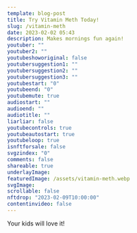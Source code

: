 ```yaml
---
template: blog-post
title: Try Vitamin Meth Today!
slug: /vitamin-meth
date: 2023-02-02 05:43
description: Makes mornings fun again!
youtuber: ""
youtuber2: ""
youtubeshoworiginal: false
youtubersuggestion1: ""
youtubersuggestion2: ""
youtubersuggestion3: ""
youtubestart: "0"
youtubeend: "0"
youtubemute: true
audiostart: ""
audioend: ""
audiotitle: ""
liarliar: false
youtubecontrols: true
youtubeautostart: true
youtubeloop: true
isnftforsale: false
svgzindex: "0"
comments: false
shareable: true
underlayImage: 
featuredImage: /assets/vitamin-meth.webp
svgImage:
scrollable: false
nftdrop: "2023-02-09T10:00:00"
contentinvideo: false
---
```

Your kids will love it!





<!-- https://youtu.be/VgdB9QYKeyM -->

<!-- XjuLZwlDxh8 -->
